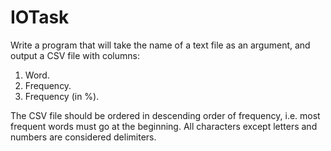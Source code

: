 # IOTask
Write a program that will take the name of a text file as an argument,
and output a CSV file with columns:
1. Word.
2. Frequency.
3. Frequency (in %).
   
The CSV file should be ordered in descending order of frequency, i.e. most frequent words
must go at the beginning. All characters except letters and numbers are considered delimiters.
